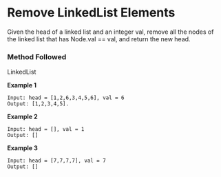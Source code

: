 # Remove LinkedList Elements

Given the head of a linked list and an integer val, remove all the nodes of the linked list that has Node.val == val, and return the new head.
 

### Method Followed

LinkedList

**Example 1**
```
Input: head = [1,2,6,3,4,5,6], val = 6
Output: [1,2,3,4,5].
```

**Example 2**
```
Input: head = [], val = 1
Output: []
```

**Example 3**
```
Input: head = [7,7,7,7], val = 7
Output: []
```